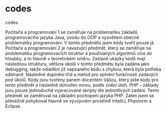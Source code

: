 # codes
codes

Počítače a programování 1 se zaměřuje na problematiku základů programovacího jazyka Java, úvodu do OOP a vysvětlení obecné problematiky programování. V tomto předmětu jsem kódy tvořil pouze já.
Počítače a programování 2 je navazující předmět, který se zaměřuje na problematiku programovacích struktur a používaných algoritmů více do hloubky, a to hlavně v teoretickém směru. Zaslané ukázky kódů mají následnou strukturu, většina úkolů v tomto předmětu byla zadána jako debugging, takže odladění již napsaného kódu s chybou, která byla potřeba odstranit. Následné doplnění tříd a metod pro splnění funkčnosti zadaných pod úkolů. Kódy jsou tvořeny panem docentem Vášou, který píše kódy pro tento předmět a následně dotvořen mnou, podle znění úloh.
PHP – základy jsou pouze jednoduché vypracované skripty dle jednotlivých zadání. Tento předmět se zaměřoval na základní pochopení jazyka PHP.
Zatím jsem se převážně pohyboval hlavně ve vývojovém prostředí IntelliJ, Phpstorm a Eclipse.
